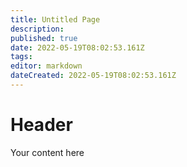 ```yaml
---
title: Untitled Page
description: 
published: true
date: 2022-05-19T08:02:53.161Z
tags: 
editor: markdown
dateCreated: 2022-05-19T08:02:53.161Z
---
```


# Header
Your content here